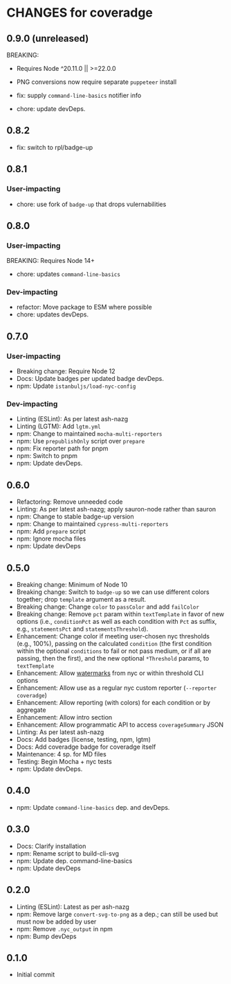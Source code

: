 # CHANGES for coveradge

## 0.9.0 (unreleased)

BREAKING:
- Requires Node ^20.11.0 || >=22.0.0
- PNG conversions now require separate `puppeteer` install

- fix: supply `command-line-basics` notifier info
- chore: update devDeps.

## 0.8.2

- fix: switch to rpl/badge-up

## 0.8.1

### User-impacting

- chore: use fork of `badge-up` that drops vulernabilities

## 0.8.0

### User-impacting

BREAKING: Requires Node 14+
- chore: updates `command-line-basics`

### Dev-impacting

- refactor: Move package to ESM where possible
- chore: updates devDeps.

## 0.7.0

### User-impacting

- Breaking change: Require Node 12
- Docs: Update badges per updated badge devDeps.
- npm: Update `istanbuljs/load-nyc-config`

### Dev-impacting

- Linting (ESLint): As per latest ash-nazg
- Linting (LGTM): Add `lgtm.yml`
- npm: Change to maintained `mocha-multi-reporters`
- npm: Use `prepublishOnly` script over `prepare`
- npm: Fix reporter path for pnpm
- npm: Switch to pnpm
- npm: Update devDeps.

## 0.6.0

- Refactoring: Remove unneeded code
- Linting: As per latest ash-nazg; apply sauron-node rather than sauron
- npm: Change to stable badge-up version
- npm: Change to maintained `cypress-multi-reporters`
- npm: Add `prepare` script
- npm: Ignore mocha files
- npm: Update devDeps

## 0.5.0

- Breaking change: Minimum of Node 10
- Breaking change: Switch to `badge-up` so we can use different colors
  together; drop `template` argument as a result.
- Breaking change: Change `color` to `passColor` and add `failColor`
- Breaking change: Remove `pct` param within `textTemplate` in favor of
    new options (i.e., `conditionPct` as well as each condition
    with `Pct` as suffix, e.g., `statementsPct` and `statementsThreshold`).
- Enhancement: Change color if meeting user-chosen nyc thresholds (e.g.,
    100%), passing on the calculated `condition` (the first
    condition within the optional `conditions` to fail or not pass medium,
    or if all are passing, then the first), and the new optional
    `*Threshold` params, to `textTemplate`
- Enhancement: Allow [watermarks](https://github.com/istanbuljs/nyc#high-and-low-watermarks)
    from nyc or within threshold CLI options
- Enhancement: Allow use as a regular nyc custom reporter (`--reporter coveradge`)
- Enhancement: Allow reporting (with colors) for each condition or by aggregate
- Enhancement: Allow intro section
- Enhancement: Allow programmatic API to access `coverageSummary` JSON
- Linting: As per latest ash-nazg
- Docs: Add badges (license, testing, npm, lgtm)
- Docs: Add coveradge badge for coveradge itself
- Maintenance: 4 sp. for MD files
- Testing: Begin Mocha + nyc tests
- npm: Update devDeps.

## 0.4.0

- npm: Update `command-line-basics` dep. and devDeps.

## 0.3.0

- Docs: Clarify installation
- npm: Rename script to build-cli-svg
- npm: Update dep. command-line-basics
- npm: Update devDeps

## 0.2.0

- Linting (ESLint): Latest as per ash-nazg
- npm: Remove large `convert-svg-to-png` as a dep.; can still be used
  but must now be added by user
- npm: Remove `.nyc_output` in npm
- npm: Bump devDeps

## 0.1.0

- Initial commit
